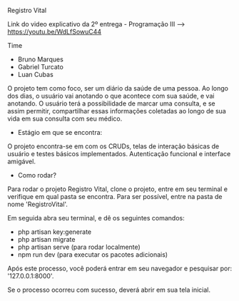 Registro Vital

Link do video explicativo da 2º entrega - Programação III --> https://youtu.be/WdLfSowuC44

Time

* Bruno Marques
* Gabriel Turcato
* Luan Cubas

O projeto tem como foco, ser um diário da saúde de uma pessoa. Ao longo dos dias, o usuário vai anotando o que acontece
com sua saúde, e vai anotando. O usuário terá a possibilidade de marcar uma consulta, e se assim permitir, compartilhar
essas informações coletadas ao longo de sua vida em sua consulta com seu médico.

* Estágio em que se encontra:

O projeto encontra-se em com os CRUDs, telas de interação básicas de usuário e testes básicos implementados.
Autenticação funcional e interface amigável.

* Como rodar?

Para rodar o projeto Registro Vital, clone o projeto, entre em seu terminal e verifique em qual pasta se encontra. Para
ser possível, entre na pasta de nome 'RegistroVital'.

Em seguida abra seu terminal, e dê os seguintes comandos:

* php artisan key:generate
* php artisan migrate
* php artisan serve (para rodar localmente)
* npm run dev (para executar os pacotes adicionais)

Após este processo, você poderá entrar em seu navegador e pesquisar por: '127.0.0.1:8000'.

Se o processo ocorreu com sucesso, deverá abrir em sua tela inicial.
